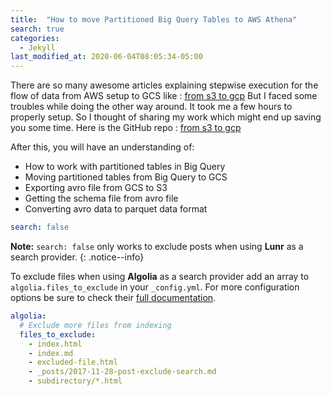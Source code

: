 ```yaml
---
title:  "How to move Partitioned Big Query Tables to AWS Athena"
search: true
categories: 
  - Jekyll
last_modified_at: 2020-06-04T08:05:34-05:00
---
```


There are so many awesome articles explaining stepwise execution for the flow of data from AWS setup to GCS like :
[from s3 to gcp](https://cloud.google.com/solutions/transferring-data-from-amazon-s3-to-cloud-storage-using-vpc-service-controls-and-storage-transfer-service)
But I faced some troubles while doing the other way around. It took me a few hours to properly setup. So I thought of sharing my work which might end up saving you some time.
Here is the GitHub repo :
[from s3 to gcp](https://github.com/xxsacxx/bq2s3)

After this, you will have an understanding of:
- How to work with partitioned tables in Big Query
- Moving partitioned tables from Big Query to GCS
- Exporting avro file from GCS to S3
- Getting the schema file from avro file
- Converting avro data to parquet data format


```yaml
search: false
```

**Note:** `search: false` only works to exclude posts when using **Lunr** as a search provider.
{: .notice--info}

To exclude files when using **Algolia** as a search provider add an array to `algolia.files_to_exclude` in your `_config.yml`. For more configuration options be sure to check their [full documentation](https://community.algolia.com/jekyll-algolia/options.html).

```yaml
algolia:
  # Exclude more files from indexing
  files_to_exclude:
    - index.html
    - index.md
    - excluded-file.html
    - _posts/2017-11-28-post-exclude-search.md
    - subdirectory/*.html
```
